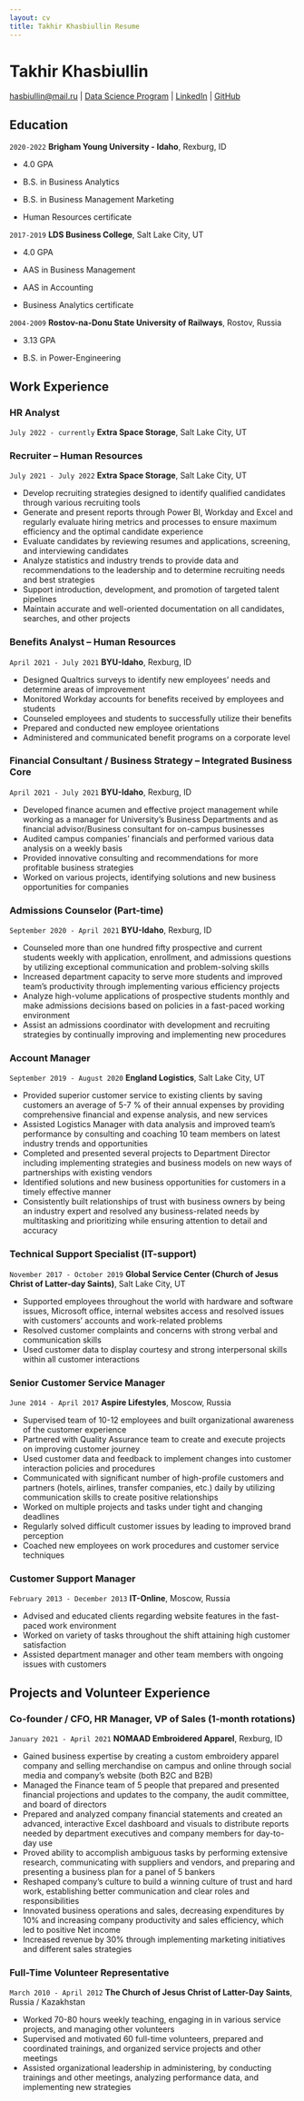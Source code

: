 ```yaml
---
layout: cv
title: Takhir Khasbiullin Resume
---
```

# Takhir Khasbiullin

<div id="webaddress">
<a href="hasbiullin@mail.ru">hasbiullin@mail.ru</a>
| <a href="https://byuidatascience.github.io/development.html">Data Science Program</a>
| <a href="https://www.linkedin.com/in/takhir-khasbiullin/">LinkedIn</a>
| <a href="https://github.com/byuids-resumes">GitHub</a>
</div>

<!-- https://www.monique.tech/the-art-of-markdown -->

## Education

`2020-2022`
__Brigham Young University - Idaho__, Rexburg, ID

- 4.0 GPA

-	B.S. in Business Analytics
-	B.S. in Business Management Marketing
-	Human Resources certificate 

`2017-2019`
__LDS Business College__, Salt Lake City, UT

- 4.0 GPA

-	AAS in Business Management
-	AAS in Accounting
-	Business Analytics certificate 

`2004-2009`
__Rostov-na-Donu State University of Railways__, Rostov, Russia

- 3.13 GPA

-	B.S. in Power-Engineering



## Work Experience

### HR Analyst

`July 2022 - currently`
__Extra Space Storage__, Salt Lake City, UT

### Recruiter – Human Resources

`July 2021 - July 2022`
__Extra Space Storage__, Salt Lake City, UT

- Develop recruiting strategies designed to identify qualified candidates through various recruiting tools
- Generate and present reports through Power BI, Workday and Excel and regularly evaluate hiring metrics and processes to ensure maximum efficiency and the optimal candidate experience
- Evaluate candidates by reviewing resumes and applications, screening, and interviewing candidates
- Analyze statistics and industry trends to provide data and recommendations to the leadership and to determine recruiting needs and best strategies
- Support introduction, development, and promotion of targeted talent pipelines
- Maintain accurate and well-oriented documentation on all candidates, searches, and other projects
	

### Benefits Analyst – Human Resources

`April 2021 - July 2021`
__BYU-Idaho__, Rexburg, ID

- Designed Qualtrics surveys to identify new employees’ needs and determine areas of improvement 
- Monitored Workday accounts for benefits received by employees and students
- Counseled employees and students to successfully utilize their benefits
- Prepared and conducted new employee orientations
- Administered and communicated benefit programs on a corporate level


### Financial Consultant / Business Strategy – Integrated Business Core	

`April 2021 - July 2021`
__BYU-Idaho__, Rexburg, ID

- Developed finance acumen and effective project management while working as a manager for University’s Business Departments and as financial advisor/Business consultant for on-campus businesses
- Audited campus companies’ financials and performed various data analysis on a weekly basis
- Provided innovative consulting and recommendations for more profitable business strategies 
- Worked on various projects, identifying solutions and new business opportunities for companies


### Admissions Counselor (Part-time)

`September 2020 - April 2021`
__BYU-Idaho__, Rexburg, ID

- Counseled more than one hundred fifty prospective and current students weekly with application, enrollment, and admissions questions by utilizing exceptional communication and problem-solving skills
- Increased department capacity to serve more students and improved team’s productivity through implementing various efficiency projects
- Analyze high-volume applications of prospective students monthly and make admissions decisions based on policies in a fast-paced working environment
- Assist an admissions coordinator with development and recruiting strategies by continually improving and implementing new procedures


### Account Manager
`September 2019 - August 2020`
__England Logistics__, Salt Lake City, UT

- Provided superior customer service to existing clients by saving customers an average of 5-7 % of their annual expenses by providing comprehensive financial and expense analysis, and new services
- Assisted Logistics Manager with data analysis and improved team’s performance by consulting and coaching 10 team members on latest industry trends and opportunities
- Completed and presented several projects to Department Director including implementing strategies and business models on new ways of partnerships with existing vendors 
- Identified solutions and new business opportunities for customers in a timely effective manner
- Consistently built relationships of trust with business owners by being an industry expert and resolved any business-related needs by multitasking and prioritizing while ensuring attention to detail and accuracy


### Technical Support Specialist (IT-support)
`November 2017 - October 2019`
__Global Service Center (Church of Jesus Christ of Latter-day Saints)__, Salt Lake City, UT

- Supported employees throughout the world with hardware and software issues, Microsoft office, internal websites access and resolved issues with customers’ accounts and work-related problems
- Resolved customer complaints and concerns with strong verbal and communication skills
- Used customer data to display courtesy and strong interpersonal skills within all customer interactions


### Senior Customer Service Manager
`June 2014 - April 2017`
__Aspire Lifestyles__, Moscow, Russia

- Supervised team of 10-12 employees and built organizational awareness of the customer experience
- Partnered with Quality Assurance team to create and execute projects on improving customer journey
- Used customer data and feedback to implement changes into customer interaction policies and procedures
- Communicated with significant number of high-profile customers and partners (hotels, airlines, transfer companies, etc.) daily by utilizing communication skills to create positive relationships
- Worked on multiple projects and tasks under tight and changing deadlines
- Regularly solved difficult customer issues by leading to improved brand perception 
- Coached new employees on work procedures and customer service techniques


### Customer Support Manager
`February 2013 - December 2013`
__IT-Online__, Moscow, Russia

- Advised and educated clients regarding website features in the fast-paced work environment
- Worked on variety of tasks throughout the shift attaining high customer satisfaction
- Assisted department manager and other team members with ongoing issues with customers


## Projects and Volunteer Experience

### Co-founder / CFO, HR Manager, VP of Sales (1-month rotations)	
`January 2021 - April 2021`
__NOMAAD Embroidered Apparel__, Rexburg, ID

- Gained business expertise by creating a custom embroidery apparel company and selling merchandise on campus and online through social media and company’s website (both B2C and B2B)
- Managed the Finance team of 5 people that prepared and presented financial projections and updates to the company, the audit committee, and board of directors
- Prepared and analyzed company financial statements and created an advanced, interactive Excel dashboard and visuals to distribute reports needed by department executives and company members for day-to-day use
- Proved ability to accomplish ambiguous tasks by performing extensive research, communicating with suppliers and vendors, and preparing and presenting a business plan for a panel of 5 bankers
- Reshaped company’s culture to build a winning culture of trust and hard work, establishing better communication and clear roles and responsibilities
- Innovated business operations and sales, decreasing expenditures by 10% and increasing company productivity and sales efficiency, which led to positive Net income
- Increased revenue by 30% through implementing marketing initiatives and different sales strategies


### Full-Time Volunteer Representative	
`March 2010 - April 2012`
__The Church of Jesus Christ of Latter-Day Saints__, Russia / Kazakhstan

- Worked 70-80 hours weekly teaching, engaging in in various service projects, and managing other volunteers
- Supervised and motivated 60 full-time volunteers, prepared and coordinated trainings, and organized service projects and other meetings 
- Assisted organizational leadership in administering, by conducting trainings and other meetings, analyzing performance data, and implementing new strategies


<!-- ### Footer

Last updated: May 2013 -->


